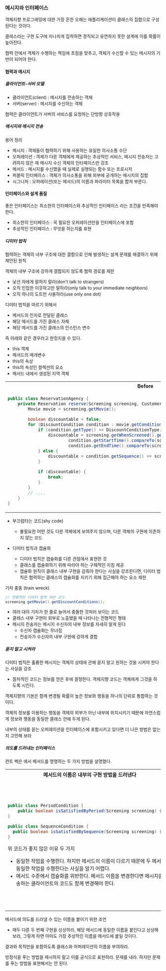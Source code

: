 ### 메시지와 인터페이스
객체지향 프로그래밍에 대한 가장 흔한 오해는 애플리케이션이 클래스의 집합으로 구성된다는 것이다.

클래스라는 구현 도구에 지나치게 집착하면 경직되고 유연하지 못한 설계에 이를 확률이 높아진다.

협력 안에서 객체가 수행하는 책임에 초점을 맞추고, 객체가 수신할 수 있는 메시지의 기반이 되어야 한다.

#### 협력과 메시지

##### 클라이언트-서버 모델
- 클라이언트(client) : 메시지를 전송하는 객체
- 서버(server) : 메시지를 수신하는 객체

협력은 클라이언트가 서버의 서비스를 요청하는 단방향 상호작용

##### 메시지와 메시지 전송
용어 정리
- 메시지 : 객체들이 협력하기 위해 사용하는 유일한 의사소통 수단
- 오퍼레이션 : 객체가 다른 객체에게 제공하는 추상적인 서비스, 메시지 전송자는 고려하지 않은 채 메시지 수신 객체의 인터페이스만 강조
- 메서드 : 메시지를 수신했을 때 실제로 실행되는 함수 또는 프로시저
- 퍼블릭 인터페이스 : 객체가 의사소통을 위해 외부에 공개하는 메시지의 집합
- 시그니처 : 오퍼레이션(또는 메서드)의 이름과 파라미터 목록을 합쳐 부른다.

#### 인터페이스와 설계 품질
좋은 인터페이스는 최소한의 인터페이스와 추상적인 인터페이스 라는 조건을 만족해야 한다.
- 최소한의 인터페이스 : 꼭 필요한 오퍼레이션만을 인터페이스에 포함
- 추상적인 인터페이스 : 무엇을 하는지를 표현

##### 디미터 법칙
협력하는 객체의 내부 구조에 대한 결합으로 인해 발생하는 설계 문제를 해결하기 위해 제안된 원칙

객체의 내부 구조에 강하게 결합되지 않도록 협력 경로를 제한

- 낯선 자에게 말하지 말라(don't talk to strangers)
- 오직 인접한 이웃하고만 말하라(only talk to your immediate neighbors)
- 오직 하나의 도트만 사용하라(use only one dot)

디미터 법칙을 따르기 위해서
- 메서드의 인자로 전달된 클래스
- 해당 메서드를 가진 클래스 자체
- 해당 메서드를 가진 클래스의 인스턴스 변수

즉 아래와 같은 경우라고 한정지을 수 있다.
- this 객체
- 메서드의 매개변수
- this의 속상
- this의 속성인 컬렉션의 요소
- 메서드 내에서 생성된 지역 객체

<table>
<tr>
<th>Before</th>
<th>After</th>
</tr>

<tr><td>

````java
public class ReservationAgency {
    private Reservation reserve(Screening screening, Customer customer, int audienceCount) {
        Movie movie = screening.getMovie();

        boolean discountable = false;
        for (DiscountCondition condition : movie.getConditions()) {
            if (condition.getType() == DiscountConditionType.PERIOD) {
                discountable = screening.getWhenScreened().getDayOfWeek().equals(condition.getDayOfWeek()) &&
                        condition.getStartTime().compareTo(screening.getWhenScreened().toLocalTime()) <= 0 &&
                        condition.getEndTime().compareTo(screening.getWhenScreened().toLocalTime()) >= 0;
            } else {
                discountable = condition.getSequence() == screening.getSequence();
            }

            if (discountable) {
                break;
            }
        }
        // ....
    }
}
````

</td>

<td>

````java
public class ReservationAgency {
    private Reservation reserve(Screening screening, Customer customer, int audienceCount) {
        Money fee = screening.calculateFee(audienceCount);
        return new Reservation(customer, screening, fee, audienceCount);
    }
}
````

</td>
</tr>
</table>

- 부끄럼타는 코드(shy code)
  - 불필요한 어떤 것도 다른 객체에게 보여주지 않으며, 다른 객체의 구현에 의존하지 않는 코드

- 디미터 법칙과 캡슐화
  - 디미터 법칙은 캡슐화를 다른 관점에서 표현한 것
  - 클래스를 캡슐화하기 위해 따라야 하는 구체적인 지침 제공
  - 캡슐화 원칙이 클래스 내부 구현을 감춰야 한다는 사실을 강조한다면, 디미터 법칙은 협력하는 클래스의 캡슐화를 지키기 위해 접근해야 하는 요소 제한

기차 충동 (train wreck)
```java
// 전형적인 디미터 법칙 위반 코드
screening.getMovie().getDiscountConditions();
```
- 여러 대의 기차가 한 줄로 늘어서 충돌한 것처러 보이는 코드
- 클래스 내부 구현이 외부로 노출됐을 때 나타나는 전형적인 형태
- 메시지 전송자는 메시지 수신자의 내부 정보를 자세히 알게 된다
  - 수신자 캡슐화는 무너짐
  - 전송자가 수신자의 내부 구현에 강하게 결합

##### 묻지 말고 시켜라

디미터 법칙은 훌륭한 메시지는 객체의 상태에 관해 묻지 말고 원하는 것을 시켜야 한다는 사실을 강조
 - 절차적인 코드는 정보를 얻은 후에 결정한다. 객체지향 코드는 객체에게 그것을 하도록 시킨다.

객체지향의 기본은 함께 변경될 확률이 높은 정보와 행동을 하나의 단위로 통합하는 것이다.

객체의 정보를 이용하는 행동을 객체의 외부가 아닌 내부에 위치시키기 때문에 자연스럽게 정보와 행동을 동일한 클래스 안에 두게 된다.

내부의 상태를 묻는 오퍼레이션을 인터페이스에 포함시키고 있다면 더 나은 방법은 없는지 고민해 보라

##### 의도를 드러내는 인터페이스
컨트 벡은 <Smalltalk Best Practice Patterns>에서 메서드를 명명하는 두 가지 방법을 설명했다.

<table>
<tr>
<th>메서드의 이름은 내부의 구현 방법을 드러낸다</th>
<th>'어떻게'가 아니라 '무엇'을 하는지를 드러낸다.</th>
</tr>

<tr><td>

````java
public class PeriodCondition {
    public boolean isSatisfiedByPeriod(Screening screening) {...}
}

public class SequenceCondition {
  public boolean isSatisfiedBySequence(Screening screening) {...}
}
````
위 코드가 좋지 않은 이유 두 가지
- 동일한 작업을 수행한다. 하지만 메서드의 이름이 다르기 때문에 두 메서드가 동일한 작업을 수행한다는 사실을 알기 어렵다.
- 메서드 수준에서 캡슐화를 위반한다. 메서드 이름을 변경한다면 메시지를 전송하는 클라이언트의 코드도 함께 변경해야 한다.
</td>

<td>

- 객체가 협력 안에서 수행해야 하는 책임에 관해 고민 해야함
  - 외부의 객체가 메시지를 전송하는 목적을 먼저 생각하도록 만듦
  - 결과적으로 협력하는 클라이언트의 의도에 부합하도록 메서드 이름을 짓게 된다.

````java
public class PeriodCondition {
  public boolean isSatisfiedBy(Screening screening) {...}
}

public class SequenceCondition {
  public boolean isSatisfiedBy(Screening screening) {...}
}
````

- 클라이언트 입장에서 두 메서드는 동일한 메시지르 서로 다른 방법으로 처리하기 때문에 서로 대체 가능하다.

````java
public interface DiscountCondition { 
    boolean isSatisfiedBy(Screening screening);
}
````
</td>
</tr>
</table>

메서드에 의도를 드러낼 수 있는 이름을 붙이기 위한 조언
- 매두 다른 두 번째 구현을 상상하라, 해당 메서드에 동일한 이름을 붙인다고 상상해보라, 그렇게 하면 아마도 가장 추상적인 이름을 메서드에 붙일 것이다.

결과와 목적만을 포함하도록 클래스와 어퍼레이션의 이름을 부여하라.

방정식을 푸는 방법을 제시하지 말고 이를 공식으로 표현하라. 문제를 내라. 하지만 문제를 푸는 방법을 표현해서는 안 된다.
